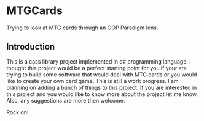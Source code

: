 # MTGCards
Trying to look at MTG cards through an OOP Paradigm lens.
## Introduction
This is a cass library project implemented in c# programming language. I thought this project would be a perfect starting point for you if your are trying to build some software that would deal with MTG cards or you would like to create your own card game. This is still a work progress. I am planning on adding a bunch of things to this project. If you are interested in this project and you would like to know more about the project let me know. Also, any suggestions are more then welcome.

Rock on!

